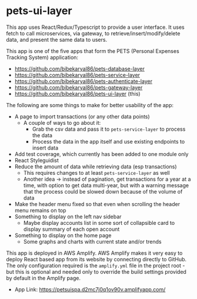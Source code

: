 # pets-ui-layer

This app uses React/Redux/Typescript to provide a user interface. It uses fetch to call microservices, via gateway, to
retrieve/insert/modify/delete data, and present the same data to users.

This app is one of the five apps that form the PETS (Personal Expenses Tracking System) application:

* https://github.com/bibekaryal86/pets-database-layer
* https://github.com/bibekaryal86/pets-service-layer
* https://github.com/bibekaryal86/pets-authenticate-layer
* https://github.com/bibekaryal86/pets-gateway-layer
* https://github.com/bibekaryal86/pets-ui-layer (this)

The following are some things to make for better usability of the app:

* A page to import transactions (or any other data points)
    * A couple of ways to go about it:
        * Grab the csv data and pass it to `pets-service-layer` to process the data
        * Process the data in the app itself and use existing endpoints to insert data
* Add test coverage, which currently has been added to one module only
* React Styleguidist
* Reduce the amount of data while retrieving data (esp transactions)
    * This requires changes to at least `pets-service-layer` as well
    * Another idea -> instead of pagination, get transactions for a year at a time, with option to get data multi-year,
      but with a warning message that the process could be slowed down because of the volume of data
* Make the header menu fixed so that even when scrolling the header menu remains on top
* Something to display on the left nav sidebar
    * Maybe display accounts list in some sort of collapsible card to display summary of each open account
* Something to display on the home page
    * Some graphs and charts with current state and/or trends

This app is deployed in AWS Amplify. AWS Amplify makes it very easy to deploy React based app from its website by
connecting directly to GitHub. The only configuration required is the `amplify.yml` file in the project root - but this
is optional and needed only to override the build settings provided by default in the Amplify page.

* App Link: https://petsuispa.d2mc7j0q1ov90v.amplifyapp.com/
